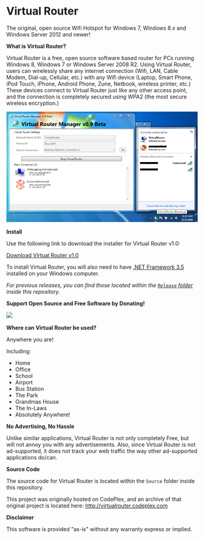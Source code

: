 # Virtual Router

The original, open source Wifi Hotspot for Windows 7, Windows 8.x and Windows Server 2012 and newer!

**What is Virtual Router?**

Virtual Router is a free, open source software based router for PCs running Windows 8, Windows 7 or Windows Server 2008 R2. Using Virtual Router, users can wirelessly share any internet connection (Wifi, LAN, Cable Modem, Dial-up, Cellular, etc.) with any Wifi device (Laptop, Smart Phone, iPod Touch, iPhone, Android Phone, Zune, Netbook, wireless printer, etc.) These devices connect to Virtual Router just like any other access point, and the connection is completely secured using WPA2 (the most secure wireless encryption.)

![Virtual Router screenshot](screenshot.png "Virtual Router screenshot")

**Install**

Use the following link to download the installer for Virtual Router v1.0:

[Download Virtual Router v1.0](https://raw.githubusercontent.com/crpietschmann/virtualrouter/master/Release/1.0-Stable/VirtualRouterInstaller.msi)

To install Virtual Router, you will also need to have [.NET Framework 3.5](https://www.microsoft.com/net/download/dotnet-framework/net35-sp1) installed on your Windows computer.

*For previous releases, you can find those located within the [`Release` folder](/Release) inside this repository.*

**Support Open Source and Free Software by Donating!**

[![](https://www.paypal.com/en_US/i/btn/btn_donateCC_LG.gif)](https://www.paypal.com/cgi-bin/webscr?cmd=_s-xclick&hosted_button_id=KBL4JKNQ9CXLN)

**Where can Virtual Router be used?**

Anywhere you are!

Including:
- Home
- Office
- School
- Airport
- Bus Station
- The Park
- Grandmas House
- The In-Laws
- Absolutely Anywhere!

**No Advertising, No Hassle**

Unlike similar applications, Virtual Router is not only completely Free, but will not annoy you with any advertisements. Also, since Virtual Router is not ad-supported, it does not track your web traffic the way other ad-supported applications do/can.

**Source Code**

The source code for Virtual Router is located within the `Source` folder inside this repository.

This project was originally hosted on CodePlex, and an archive of that original project is located here: <http://virtualrouter.codeplex.com>

**Disclaimer**

This software is provided "as-is" without any warranty express or implied.
